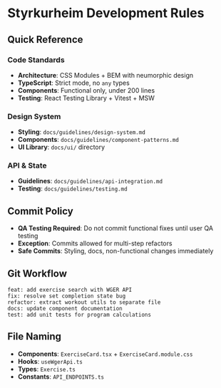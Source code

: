 # Styrkurheim Development Rules

## Quick Reference

### Code Standards
- **Architecture**: CSS Modules + BEM with neumorphic design
- **TypeScript**: Strict mode, no `any` types
- **Components**: Functional only, under 200 lines
- **Testing**: React Testing Library + Vitest + MSW

### Design System
- **Styling**: `docs/guidelines/design-system.md`
- **Components**: `docs/guidelines/component-patterns.md`
- **UI Library**: `docs/ui/` directory

### API & State
- **Guidelines**: `docs/guidelines/api-integration.md`
- **Testing**: `docs/guidelines/testing.md`

## Commit Policy
- **QA Testing Required**: Do not commit functional fixes until user QA testing
- **Exception**: Commits allowed for multi-step refactors
- **Safe Commits**: Styling, docs, non-functional changes immediately

## Git Workflow
```
feat: add exercise search with WGER API
fix: resolve set completion state bug
refactor: extract workout utils to separate file
docs: update component documentation
test: add unit tests for program calculations
```

## File Naming
- **Components**: `ExerciseCard.tsx` + `ExerciseCard.module.css`
- **Hooks**: `useWgerApi.ts`
- **Types**: `Exercise.ts`
- **Constants**: `API_ENDPOINTS.ts`
